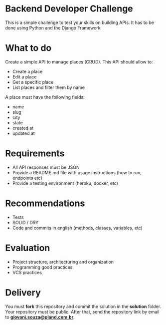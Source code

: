 # Backend Developer Challenge
This is a simple challenge to test your skills on building APIs.
It has to be done using Python and the Django Framework 

# What to do
Create a simple API to manage places (CRUD). This API should allow to:
- Create a place
- Edit a place
- Get a specific place
- List places and filter them by name

A place must have the following fields:
- name
- slug
- city
- state
- created at
- updated at

# Requirements
- All API responses must be JSON
- Provide a README.md file with usage instructions (how to run, endpoints etc)
- Provide a testing environment (heroku, docker, etc)

# Recommendations
- Tests
- SOLID / DRY
- Code and commits in english (methods, classes, variables, etc)

# Evaluation
- Project structure, architecturing and organization
- Programming good practices
- VCS practices

# Delivery
You must **fork** this repository and commit the solution in the **solution** folder. Your repository must be public. After that, send the repository link by email to **giovani.souza@pland.com.br**.
